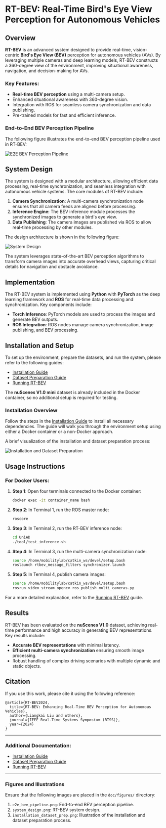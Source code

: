 # RT-BEV: Real-Time Bird's Eye View Perception for Autonomous Vehicles

## Overview

**RT-BEV** is an advanced system designed to provide real-time, vision-centric **Bird's Eye View (BEV)** perception for autonomous vehicles (AVs). By leveraging multiple cameras and deep learning models, RT-BEV constructs a 360-degree view of the environment, improving situational awareness, navigation, and decision-making for AVs.

### Key Features:
- **Real-time BEV perception** using a multi-camera setup.
- Enhanced situational awareness with 360-degree vision.
- Integration with ROS for seamless camera synchronization and data publishing.
- Pre-trained models for fast and efficient inference.

### End-to-End BEV Perception Pipeline

The following figure illustrates the end-to-end BEV perception pipeline used in RT-BEV:

![E2E BEV Perception Pipeline](./doc/figures/e2e_bev_pipeline.png)

## System Design

The system is designed with a modular architecture, allowing efficient data processing, real-time synchronization, and seamless integration with autonomous vehicle systems. The core modules of RT-BEV include:

1. **Camera Synchronization**: A multi-camera synchronization node ensures that all camera feeds are aligned before processing.
2. **Inference Engine**: The BEV inference module processes the synchronized images to generate a bird's eye view.
3. **Data Publishing**: The camera images are published via ROS to allow real-time processing by other modules.

The design architecture is shown in the following figure:

![System Design](./doc/figures/system_design.png)

The system leverages state-of-the-art BEV perception algorithms to transform camera images into accurate overhead views, capturing critical details for navigation and obstacle avoidance.

## Implementation

The RT-BEV system is implemented using **Python** with **PyTorch** as the deep learning framework and **ROS** for real-time data processing and synchronization. Key components include:

- **Torch Inference**: PyTorch models are used to process the images and generate BEV outputs.
- **ROS Integration**: ROS nodes manage camera synchronization, image publishing, and BEV processing.

## Installation and Setup

To set up the environment, prepare the datasets, and run the system, please refer to the following guides:

- [Installation Guide](./doc/INSTALL.md)
- [Dataset Preparation Guide](./doc/DATA_PREP.md)
- [Running RT-BEV](./doc/RUN.md)

The **nuScenes V1.0 mini** dataset is already included in the Docker container, so no additional setup is required for testing.

### Installation Overview

Follow the steps in the [Installation Guide](./doc/INSTALL.md) to install all necessary dependencies. The guide will walk you through the environment setup using either a Docker container or a non-Docker approach.

A brief visualization of the installation and dataset preparation process:

![Installation and Dataset Preparation](./doc/figures/installation_dataset_prep.png)

## Usage Instructions

### For Docker Users:

1. **Step 1**: Open four terminals connected to the Docker container:
   ```bash
   docker exec -it container_name bash
   ```

2. **Step 2**: In Terminal 1, run the ROS master node:
   ```bash
   roscore
   ```

3. **Step 3**: In Terminal 2, run the RT-BEV inference node:
   ```bash
   cd UniAD
   ./tool/test_inference.sh
   ```

4. **Step 4**: In Terminal 3, run the multi-camera synchronization node:
   ```bash
   source /home/mobilitylab/catkin_ws/devel/setup.bash
   roslaunch rtbev_message_filters synchronizer.launch
   ```

5. **Step 5**: In Terminal 4, publish camera images:
   ```bash
   source /home/mobilitylab/catkin_ws/devel/setup.bash
   rosrun video_stream_opencv ros_publish_multi_cameras.py
   ```

For a more detailed explanation, refer to the [Running RT-BEV](./doc/RUN.md) guide.

## Results

RT-BEV has been evaluated on the **nuScenes V1.0** dataset, achieving real-time performance and high accuracy in generating BEV representations. Key results include:

- **Accurate BEV representations** with minimal latency.
- **Efficient multi-camera synchronization** ensuring smooth image processing.
- Robust handling of complex driving scenarios with multiple dynamic and static objects.

## Citation

If you use this work, please cite it using the following reference:

```
@article{RT-BEV2024,
  title={RT-BEV: Enhancing Real-Time BEV Perception for Autonomous Vehicles},
  author={Liangkai Liu and others},
  journal={IEEE Real-Time Systems Symposium (RTSS)},
  year={2024}
}
```

---

### Additional Documentation:
- [Installation Guide](./doc/INSTALL.md)
- [Dataset Preparation Guide](./doc/DATA_PREP.md)
- [Running RT-BEV](./doc/RUN.md)

---

### Figures and Illustrations

Ensure that the following images are placed in the `doc/figures/` directory:
1. `e2e_bev_pipeline.png`: End-to-end BEV perception pipeline.
2. `system_design.png`: RT-BEV system design.
3. `installation_dataset_prep.png`: Illustration of the installation and dataset preparation process.
